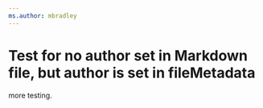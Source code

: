 ```yaml
---
ms.author: mbradley
---
```

# Test for no author set in Markdown file, but author is set in fileMetadata

more testing.





